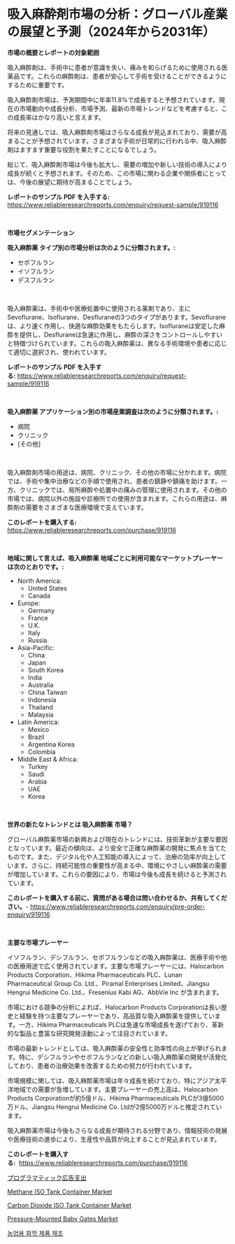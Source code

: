 <p><h1>吸入麻酔剤市場の分析：グローバル産業の展望と予測（2024年から2031年）</h1></p><p><strong>市場の概要とレポートの対象範囲</strong></p>
<p><p>吸入麻酔剤は、手術中に患者が意識を失い、痛みを和らげるために使用される医薬品です。これらの麻酔剤は、患者が安心して手術を受けることができるようにするために重要です。</p><p>吸入麻酔剤市場は、予測期間中に年率11.8%で成長すると予想されています。現在の市場動向や成長分析、市場予測、最新の市場トレンドなどを考慮すると、この成長率はかなり高いと言えます。</p><p>将来の見通しでは、吸入麻酔剤市場はさらなる成長が見込まれており、需要が高まることが予想されています。さまざまな手術が日常的に行われる中、吸入麻酔剤はますます重要な役割を果たすことになるでしょう。</p><p>総じて、吸入麻酔剤市場は今後も拡大し、需要の増加や新しい技術の導入により成長が続くと予想されます。そのため、この市場に関わる企業や関係者にとっては、今後の展望に期待が高まることでしょう。</p></p>
<p><strong>レポートのサンプル PDF を入手する:</strong> <a href="https://www.reliableresearchreports.com/enquiry/request-sample/919116">https://www.reliableresearchreports.com/enquiry/request-sample/919116</a></p>
<p>&nbsp;</p>
<p><strong>市場セグメンテーション</strong></p>
<p><strong>吸入麻酔薬 タイプ別の市場分析は次のように分類されます。:</strong></p>
<p><ul><li>セボフルラン</li><li>イソフルラン</li><li>デスフルラン</li></ul></p>
<p>&nbsp;</p>
<p><p>吸入麻酔薬は、手術中や医療処置中に使用される薬剤であり、主にSevoflurane、Isoflurane、Desfluraneの3つのタイプがあります。Sevofluraneは、より速く作用し、快適な麻酔効果をもたらします。Isofluraneは安定した麻酔を提供し、Desfluraneは急速に作用し、麻酔の深さをコントロールしやすいと特徴づけられています。これらの吸入麻酔薬は、異なる手術環境や患者に応じて適切に選択され、使われています。</p></p>
<p><strong>レポートのサンプル PDF を入手する:</strong>&nbsp;<a href="https://www.reliableresearchreports.com/enquiry/request-sample/919116">https://www.reliableresearchreports.com/enquiry/request-sample/919116</a></p>
<p>&nbsp;</p>
<p><strong> 吸入麻酔薬 アプリケーション別の市場産業調査は次のように分類されます。:</strong></p>
<p><ul><li>病院</li><li>クリニック</li><li>[その他]</li></ul></p>
<p>&nbsp;</p>
<p><p>吸入麻酔剤市場の用途は、病院、クリニック、その他の市場に分かれます。病院では、手術や集中治療などの手順で使用され、患者の鎮静や鎮痛を助けます。一方、クリニックでは、局所麻酔や処置中の痛みの管理に使用されます。その他の市場では、病院以外の施設や診療所での使用が含まれます。これらの用途は、麻酔剤の需要をさまざまな医療環境で支えています。</p></p>
<p><strong>このレポートを購入する:</strong>&nbsp; <a href="https://www.reliableresearchreports.com/purchase/919116">https://www.reliableresearchreports.com/purchase/919116</a></p>
<p>&nbsp;</p>
<p><strong>地域に関して言えば、吸入麻酔薬 地域ごとに利用可能なマーケットプレーヤーは次のとおりです。:</strong></p>
<p><ul>
    <li>
        North America:
        <ul>
            <li>United States</li>
            <li>Canada</li>
        </ul>
    </li>
    <li>
        Europe:
        <ul>
            <li>Germany</li>
            <li>France</li>
            <li>U.K.</li>
            <li>Italy</li>
            <li>Russia</li>
        </ul>
    </li>
    <li>
        Asia-Pacific:
        <ul>
            <li>China</li>
            <li>Japan</li>
            <li>South Korea</li>
            <li>India</li>
            <li>Australia</li>
            <li>China Taiwan</li>
            <li>Indonesia</li>
            <li>Thailand</li>
            <li>Malaysia</li>
        </ul>
    </li>
    <li>
        Latin America:
        <ul>
            <li>Mexico</li>
            <li>Brazil</li>
            <li>Argentina Korea</li>
            <li>Colombia</li>
        </ul>
    </li>
    <li>
        Middle East & Africa:
        <ul>
            <li>Turkey</li>
            <li>Saudi</li>
            <li>Arabia</li>
            <li>UAE</li>
            <li>Korea</li>
        </ul>
    </li>
    </ul></p>
<p>&nbsp;</p>
<p><strong>世界の新たなトレンドとは 吸入麻酔薬 市場？</strong></p>
<p><p>グローバル麻酔薬市場の新興および現在のトレンドには、技術革新が主要な要因となっています。最近の傾向は、より安全で正確な麻酔薬の開発に焦点を当てたものです。また、デジタル化や人工知能の導入によって、治療の効率が向上しています。さらに、持続可能性の重要性が高まる中、環境にやさしい麻酔薬の需要が増加しています。これらの要因により、市場は今後も成長を続けると予測されています。</p></p>
<p><strong>このレポートを購入する前に、質問がある場合は問い合わせるか、共有してください。</strong>- <a href="https://www.reliableresearchreports.com/enquiry/pre-order-enquiry/919116">https://www.reliableresearchreports.com/enquiry/pre-order-enquiry/919116</a></p>
<p>&nbsp;</p>
<p><strong>主要な市場プレーヤー</strong></p>
<p><p>イソフルラン、デシフルラン、セボフルランなどの吸入麻酔薬は、医療手術や他の医療用途で広く使用されています。主要な市場プレーヤーには、Halocarbon Products Corporation、Hikima Pharmaceuticals PLC、Lunan Pharmaceutical Group Co. Ltd.、Piramal Enterprises Limited、Jiangsu Hengrui Medicine Co. Ltd.、Fresenius Kabi AG、AbbVie Inc が含まれます。</p><p>市場における競争の分析によれば、Halocarbon Products Corporationは長い歴史と経験を持つ主要なプレーヤーであり、高品質な吸入麻酔薬を提供しています。一方、Hikima Pharmaceuticals PLCは急速な市場成長を遂げており、革新的な製品と豊富な研究開発活動によって注目されています。</p><p>市場の最新トレンドとしては、吸入麻酔薬の安全性と効率性の向上が挙げられます。特に、デシフルランやセボフルランなどの新しい吸入麻酔薬の開発が活発化しており、患者の治療効果を改善するための努力が行われています。</p><p>市場規模に関しては、吸入麻酔薬市場は年々成長を続けており、特にアジア太平洋地域での需要が急増しています。主要プレーヤーの売上高は、Halocarbon Products Corporationが約5億ドル、Hikima Pharmaceuticals PLCが3億5000万ドル、Jiangsu Hengrui Medicine Co. Ltdが2億5000万ドルと推定されています。</p><p>吸入麻酔薬市場は今後もさらなる成長が期待される分野であり、情報技術の発展や医療技術の進歩により、生産性や品質が向上することが見込まれています。</p></p>
<p><strong>このレポートを購入する:</strong>&nbsp;&nbsp;<a href="https://www.reliableresearchreports.com/purchase/919116">https://www.reliableresearchreports.com/purchase/919116</a></p>
<p><p><a href="https://github.com/mohamedbakry57/Market-Research-Report-List-2/blob/main/3743708182769.md">プログラマティック広告支出</a></p><p><a href="https://github.com/biheemgalvinlouises6hokrh3h/Market-Research-Report-List-1/blob/main/methane-iso-tank-container-market.md">Methane ISO Tank Container Market</a></p><p><a href="https://github.com/mabutironaldo/Market-Research-Report-List-3/blob/main/carbon-dioxide-iso-tank-container-market.md">Carbon Dioxide ISO Tank Container Market</a></p><p><a href="https://issuu.com/reportprime-2/docs/pressure-mounted-baby-gates-market-size-2030.pptx">Pressure-Mounted Baby Gates Market</a></p><p><a href="https://github.com/laholand/Market-Research-Report-List-2/blob/main/9037094182763.md">농업용 화학 제품 제조</a></p></p>